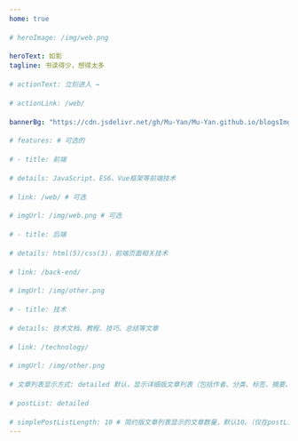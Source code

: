```yaml
---
home: true

# heroImage: /img/web.png

heroText: 如影 
tagline: 书读得少，想得太多

# actionText: 立刻进入 →

# actionLink: /web/

bannerBg: "https://cdn.jsdelivr.net/gh/Mu-Yan/Mu-Yan.github.io/blogsImg/18.jpg" # auto => 网格纹背景(有bodyBgImg时无背景)，默认 |  none => 无 | '大图地址' | background: 自定义背景样式 提示：如发现文本颜色不适应你的背景时可以到palette.styl修改$bannerTextColor变量

# features: # 可选的

# - title: 前端

# details: JavaScript、ES6、Vue框架等前端技术

# link: /web/ # 可选

# imgUrl: /img/web.png # 可选

# - title: 后端

# details: html(5)/css(3)，前端页面相关技术

# link: /back-end/

# imgUrl: /img/other.png

# - title: 技术

# details: 技术文档、教程、技巧、总结等文章

# link: /technology/

# imgUrl: /img/other.png

# 文章列表显示方式: detailed 默认，显示详细版文章列表（包括作者、分类、标签、摘要、分页等）| simple => 显示简约版文章列表（仅标题和日期）| none 不显示文章列表

# postList: detailed

# simplePostListLength: 10 # 简约版文章列表显示的文章数量，默认10。（仅在postList设置为simple时生效）
---
```



<!-- 小熊猫 -->

[comment]: <> (<img src="/img/panda-waving.png" class="panda no-zoom" style="width: 130px;height: 115px;opacity: 0.8;margin-bottom: -4px;padding-bottom:0;position: fixed;bottom: 0;left: 0.5rem;z-index: 1;"> )

[comment]: <> (## 关于)

<style>
.anchor-down {
  display: block;
  margin: 12rem auto 0;
  bottom: 45px;
  width: 20px;
  height: 20px;
  font-size: 34px;
  text-align: center;
  animation: bounce-in 5s 3s infinite;
  position: absolute;
  left: 50%;
  bottom: 30%;
  margin-left: -10px;
  cursor: pointer;
}
@-webkit-keyframes bounce-in{
  0%{transform:translateY(0)}
  20%{transform:translateY(0)}
  50%{transform:translateY(-20px)}
  80%{transform:translateY(0)}
  to{transform:translateY(0)}
}
.anchor-down::before {
  content: "";
  width: 20px;
  height: 20px;
  display: block;
  border-right: 3px solid #fff;
  border-top: 3px solid #fff;
  transform: rotate(135deg);
  position: absolute;
  bottom: 10px;
}
.anchor-down::after {
  content: "";
  width: 20px;
  height: 20px;
  display: block;
  border-right: 3px solid #fff;
  border-top: 3px solid #fff;
  transform: rotate(135deg);
}
</style>

<script>
export default {
  mounted() {
    this.initAnchorDown();

    async function setSiteFirstImage() {
      let imgSrc = await (new Promise((resolve) => {
        let tmpImage = new Image(),
            imgSrc = (()=>{
                let index = parseInt(Math.random() * 21) + 1
                index = index < 10 ? "0"+index : index
                return `https://cdn.jsdelivr.net/gh/langyamu/resources/blogImage/${index}.jpg`
            })()

        tmpImage.src = imgSrc
        tmpImage.onload = function () {
          resolve(imgSrc)
        }
        tmpImage.onerror = function () {
          resolve(null)
        }
      }))
      if (imgSrc) {
        document.querySelector('.home-wrapper .banner')
            .style
            .background = `url("${imgSrc}") center center / cover no-repeat`
        document.querySelector('.body-bg')
            .style
            .background = `url("${imgSrc}") center center / cover no-repeat`
      }
    }

    setSiteFirstImage()
    let timer = setInterval(setSiteFirstImage, 30000)
    // 网页黑白色
    document.getElementsByTagName("html")[0]["style"]["-webkit-filter"] = "grayscale(100%)"
  },

  methods: {
    initAnchorDown() {
      const ifJanchor = document.getElementById("JanchorDown");
      ifJanchor && ifJanchor.parentNode.removeChild(ifJanchor);
      let a = document.createElement('a');
      a.id = 'JanchorDown';
      a.className = 'anchor-down';
      document.querySelector('.home-wrapper .banner').append(a);
      let targetA = document.getElementById("JanchorDown");
      targetA.addEventListener('click', e => { // 添加点击事件
        this.scrollFn();
      })
    },
    scrollFn() {
      const windowH = document.querySelector('.home-wrapper .banner').clientHeight; // 获取窗口高度
      // document.documentElement.scrollTop = windowH; // 滚动条滚动到指定位置
      this.scrollIntoView('.main-wrapper')
    },
    scrollIntoView(traget) {
      const tragetElem = document.querySelector(traget);
      const tragetElemPostition = tragetElem.offsetTop;

      // 判断是否支持新特性
      if (
          typeof window.getComputedStyle(document.body).scrollBehavior ==
          "undefined"
      ) {
        // 当前滚动高度
        let scrollTop =
            document.documentElement.scrollTop || document.body.scrollTop;
        // 滚动step方法
        const step = function () {
          // 距离目标滚动距离
          let distance = tragetElemPostition - scrollTop;
          // 目标滚动位置
          scrollTop = scrollTop + distance / 5;
          if (Math.abs(distance) < 1) {
            window.scrollTo(0, tragetElemPostition);
          } else {
            window.scrollTo(0, scrollTop);
            setTimeout(step, 20);
          }
        };
        step();
      } else {
        tragetElem.scrollIntoView({
          behavior: "smooth",
          inline: "nearest"
        });
      }
    }
  }
}
</script>
